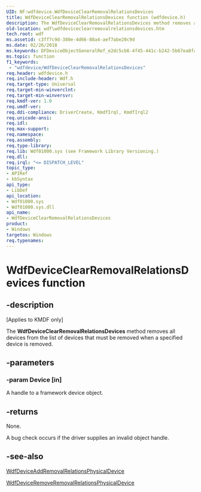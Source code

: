 ```yaml
---
UID: NF:wdfdevice.WdfDeviceClearRemovalRelationsDevices
title: WdfDeviceClearRemovalRelationsDevices function (wdfdevice.h)
description: The WdfDeviceClearRemovalRelationsDevices method removes all devices from the list of devices that must be removed when a specified device is removed.
old-location: wdf\wdfdeviceclearremovalrelationsdevices.htm
tech.root: wdf
ms.assetid: c3ff7c9d-380e-4d66-88a4-aef7abe20c9d
ms.date: 02/26/2018
ms.keywords: DFDeviceObjectGeneralRef_e2dc5cb6-4f45-441c-b242-5b67ea8fa381.xml, WdfDeviceClearRemovalRelationsDevices, WdfDeviceClearRemovalRelationsDevices method, kmdf.wdfdeviceclearremovalrelationsdevices, wdf.wdfdeviceclearremovalrelationsdevices, wdfdevice/WdfDeviceClearRemovalRelationsDevices
ms.topic: function
f1_keywords:
 - "wdfdevice/WdfDeviceClearRemovalRelationsDevices"
req.header: wdfdevice.h
req.include-header: Wdf.h
req.target-type: Universal
req.target-min-winverclnt: 
req.target-min-winversvr: 
req.kmdf-ver: 1.0
req.umdf-ver: 
req.ddi-compliance: DriverCreate, KmdfIrql, KmdfIrql2
req.unicode-ansi: 
req.idl: 
req.max-support: 
req.namespace: 
req.assembly: 
req.type-library: 
req.lib: Wdf01000.sys (see Framework Library Versioning.)
req.dll: 
req.irql: "<= DISPATCH_LEVEL"
topic_type:
- APIRef
- kbSyntax
api_type:
- LibDef
api_location:
- Wdf01000.sys
- Wdf01000.sys.dll
api_name:
- WdfDeviceClearRemovalRelationsDevices
product:
- Windows
targetos: Windows
req.typenames: 
---
```


# WdfDeviceClearRemovalRelationsDevices function


## -description


<p class="CCE_Message">[Applies to KMDF only]</p>

The <b>WdfDeviceClearRemovalRelationsDevices</b> method removes all devices from the list of devices that must be removed when a specified device is removed. 


## -parameters




### -param Device [in]

A handle to a framework device object.


## -returns



None.

A bug check occurs if the driver supplies an invalid object handle.




## -see-also




<a href="https://docs.microsoft.com/windows-hardware/drivers/ddi/content/wdfdevice/nf-wdfdevice-wdfdeviceaddremovalrelationsphysicaldevice">WdfDeviceAddRemovalRelationsPhysicalDevice</a>



<a href="https://docs.microsoft.com/windows-hardware/drivers/ddi/content/wdfdevice/nf-wdfdevice-wdfdeviceremoveremovalrelationsphysicaldevice">WdfDeviceRemoveRemovalRelationsPhysicalDevice</a>
 

 

